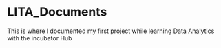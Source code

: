 # LITA_Documents
This is where l documented my first project while learning Data Analytics with the incubator Hub
